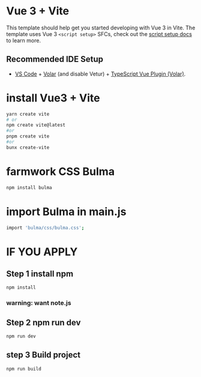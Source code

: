 # Vue 3 + Vite

This template should help get you started developing with Vue 3 in Vite. The template uses Vue 3 `<script setup>` SFCs, check out the [script setup docs](https://v3.vuejs.org/api/sfc-script-setup.html#sfc-script-setup) to learn more.

## Recommended IDE Setup

- [VS Code](https://code.visualstudio.com/) + [Volar](https://marketplace.visualstudio.com/items?itemName=Vue.volar) (and disable Vetur) + [TypeScript Vue Plugin (Volar)](https://marketplace.visualstudio.com/items?itemName=Vue.vscode-typescript-vue-plugin).


# install Vue3 + Vite
```bash
yarn create vite
# or
npm create vite@latest
#or
pnpm create vite
#or
bunx create-vite
```

# farmwork CSS Bulma

```bash
npm install bulma
```

# import Bulma in main.js
```bash
import 'bulma/css/bulma.css';
```

# IF YOU APPLY

## Step 1 install npm
```bash
npm install
```
### warning: want note.js

## Step 2 npm run dev
```bash
npm run dev
```

## step 3 Build project
```bash
npm run build
```
